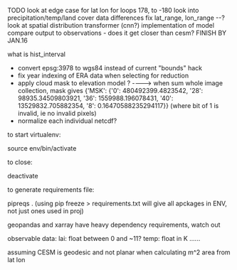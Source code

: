 TODO 
look at edge case for lat lon for loops 178, to -180
look into precipitation/temp/land cover data differences
fix lat_range, lon_range --? 
look at spatial distribution
transformer (cnn?) implementation of model
compare output to observations - does it get closer than cesm? 
FINISH BY JAN.16



what is hist_interval
- convert epsg:3978 to wgs84 instead of current "bounds" hack
- fix year indexing of ERA data when selecting for reduction
- apply cloud mask to elevation model ? ----> when sum whole image collection, mask gives {'MSK': {'0': 480492399.4823542,
  '28': 98935.34509803921,
  '36': 1559988.196078431,
  '40': 13529832.705882354,
  '8': 0.16470588235294117}} (where bit of 1 is invalid, ie no invalid pixels)
- normalize each individual netcdf?

to start virtualenv:

source env/bin/activate

to close:

deactivate


to generate requirements file:

pipreqs .  (using pip freeze > requirements.txt will give all apckages in ENV, not just ones used in proj)



geopandas and xarray have heavy dependency requirements, watch out


observable data: 
lai: float between 0 and ~11? 
temp: float in K 
......




assuming CESM is geodesic and not planar when calculating m^2 area from lat lon
